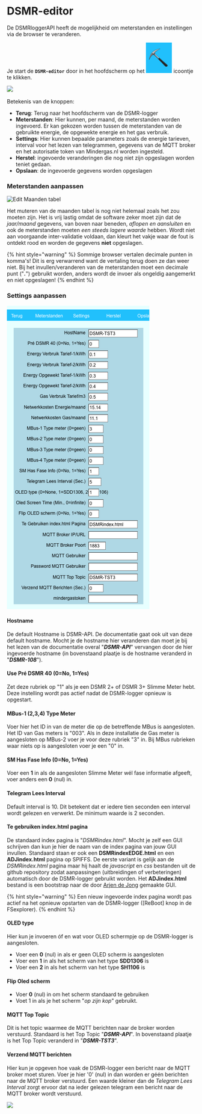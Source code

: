 # DSMR-editor

De DSMRloggerAPI heeft de mogelijkheid om meterstanden en instellingen via de browser te veranderen.

Je start de **`DSMR-editor`** door in het hoofdscherm op het ![](.gitbook/assets/settingsicoon.png) icoontje te klikken.

![](.gitbook/assets/settingseditorstart.png)

Betekenis van de knoppen:

* **Terug**: Terug naar het hoofdscherm van de DSMR-logger
* **Meterstanden**: Hier kunnen, per maand, de meterstanden worden ingevoerd. Er kan gekozen worden tussen de meterstanden van de gebruikte energie, de opgewekte energie en het gas verbruik.
* **Settings**: Hier kunnen bepaalde parameters zoals de energie tarieven, interval voor het lezen van telegrammen, gegevens van de MQTT broker en het autorisatie token van Mindergas.nl worden ingesteld.
* **Herstel**: ingevoerde veranderingen die nog niet zijn opgeslagen worden teniet gedaan.
* **Opslaan**: de ingevoerde gegevens worden opgeslagen

### Meterstanden aanpassen

![Edit Maanden tabel](.gitbook/assets/editdata.png)

Het muteren van de maanden tabel is nog niet helemaal zoals het zou moeten zijn. Het is vrij lastig omdat de software zeker moet zijn dat de _jaar/maand_ gegevens, van boven naar beneden, _aflopen en aansluiten_ en ook de meterstanden moeten _een steeds lagere waarde_ hebben. Wordt niet aan voorgaande inter-validatie voldaan, dan kleurt het vakje waar de fout is ontdekt rood en worden de gegevens **niet** opgeslagen.

{% hint style="warning" %}
Sommige browser vertalen decimale punten in komma's! Dit is erg verwarrend want de vertaling terug doen ze dan weer niet. Bij het invullen/veranderen van de meterstanden moet een decimale punt \("**.**"\) gebruikt worden, anders wordt de invoer als ongeldig aangemerkt en niet opgeslagen!
{% endhint %}

### Settings aanpassen

![](.gitbook/assets/settings%20%281%29.png)



#### Hostname

De default Hostname is DSMR-API. De documentatie gaat ook uit van deze default hostname. Mocht je de hostname hier veranderen dan moet je bij het lezen van de documentatie overal "_**DSMR-API**_" vervangen door de hier ingevoerde hostname \(in bovenstaand plaatje is de hostname veranderd in "_**DSMR-108**_"\).

#### Use Pré DSMR 40 \(0=No, 1=Yes\)

Zet deze rubriek op "1" als je een DSMR 2+ of DSMR 3+ Slimme Meter hebt.  
Deze instelling wordt pas actief nadat de DSMR-logger opnieuw is opgestart.

#### MBus-1 \(2,3,4\) Type Meter

Voer hier het ID in van de meter die op de betreffende MBus is aangesloten. Het ID van Gas meters is "003". Als in deze installatie de Gas meter is aangesloten op MBus-2 voer je voor deze rubriek "3" in. Bij MBus rubrieken waar niets op is aangesloten voer je een "0" in.

#### SM Has Fase Info \(0=No, 1=Yes\)

Voer een **1** in als de aangesloten Slimme Meter wél fase informatie afgeeft, voer anders een **0** \(nul\) in.

#### Telegram Lees Interval

Default interval is 10. Dit betekent dat er iedere tien seconden een interval wordt gelezen en verwerkt. De minimum waarde is 2 seconden.

#### Te gebruiken index.html pagina

De standaard index pagina is "_DSMRindex.html_". Mocht je zelf een GUI schrijven dan kun je hier de naam van de index pagina van jouw GUI invullen. Standaard staan er ook een **DSMRindexEDGE.html** en een **ADJindex.html** pagina op SPIFFS. De eerste variant is gelijk aan de _DSMRindex.html_ pagina maar hij haalt de _javascript_ en _css_ bestanden uit de github repository zodat aanpassingen \(uitbreidingen of verbeteringen\) automatisch door de DSMR-logger gebruikt worden. Het **ADJindex.html** bestand is een bootstrap naar de door [Arjen de Jong](https://github.com/arjendejong12/DSMRloggerGUI) gemaakte GUI.

{% hint style="warning" %}
Een nieuw ingevoerde index pagina wordt pas actief na het opnieuw opstarten van de DSMR-logger \(\[ReBoot\] knop in de FSexplorer\).
{% endhint %}

#### OLED type

Hier kun je invoeren óf en wat voor OLED schermpje op de DSMR-logger is aangesloten.

* Voer een **0** \(nul\) in als er geen OLED scherm is aangesloten
* Voer een **1** in als het scherm van het type **SDD1306** is
* Voer een **2** in als het scherm van het type **SH1106** is

#### Flip Oled scherm

* Voer **0** \(nul\) in om het scherm standaard te gebruiken
* Voet 1 in als je het scherm "_op zijn kop_" gebruikt.

#### MQTT Top Topic

Dit is het topic waarmee de MQTT berichten naar de broker worden verstuurd. Standaard is het Top Topic "_**DSMR-API**_". In bovenstaand plaatje is het Top Topic veranderd in "_**DSMR-TST3**_".

#### Verzend MQTT berichten

Hier kun je opgeven hoe vaak de DSMR-logger een bericht naar de MQTT broker moet sturen. Voer je hier '0' \(nul\) in dan worden er géén berichten naar de MQTT broker verstuurd. Een waarde kleiner dan de _Telegram Lees Interval_ zorgt ervoor dat na ieder gelezen telegram een bericht naar de MQTT broker wordt verstuurd.

![](.gitbook/assets/dsmr_gui_maanden_kosten.png)

